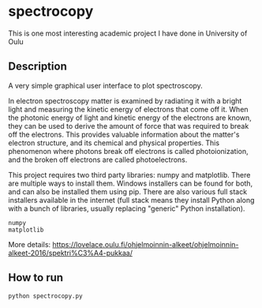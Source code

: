 # spectrocopy
This is one most interesting academic project I have done in University of Oulu 


## Description

A very simple graphical user interface to plot spectroscopy.
    
In electron spectroscopy matter is examined by radiating it with a bright light and measuring the kinetic energy of electrons that come off it. When the photonic energy of light and kinetic energy of the electrons are known, they can be used to derive the amount of force that was required to break off the electrons. This provides valuable information about the matter's electron structure, and its chemical and physical properties. This phenomenon where photons break off electrons is called photoionization, and the broken off electrons are called photoelectrons.
    
This project requires two third party libraries: numpy and matplotlib. There are multiple ways to install them. Windows installers     can be found for both, and can also be installed them using pip. There are also various full stack installers available in the internet (full stack means they install Python along with a bunch of libraries, usually replacing "generic" Python installation). 
    
    numpy
    matplotlib

More details: https://lovelace.oulu.fi/ohjelmoinnin-alkeet/ohjelmoinnin-alkeet-2016/spektri%C3%A4-pukkaa/


## How to run

    python spectrocopy.py
